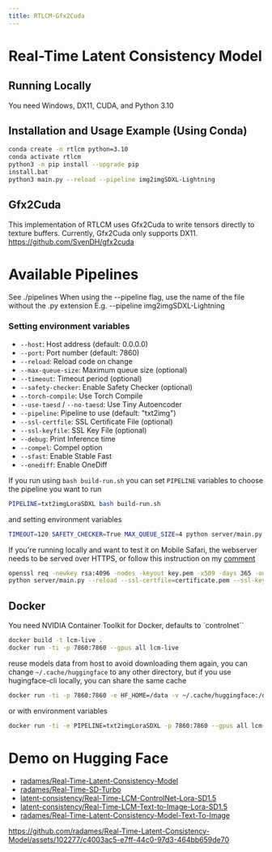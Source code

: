 ```yaml
---
title: RTLCM-Gfx2Cuda
---
```


# Real-Time Latent Consistency Model

## Running Locally

You need Windows, DX11, CUDA, and Python 3.10

## Installation and Usage Example (Using Conda)

```bash
conda create -n rtlcm python=3.10
conda activate rtlcm
python3 -m pip install --upgrade pip
install.bat
python3 main.py --reload --pipeline img2imgSDXL-Lightning
```

## Gfx2Cuda

This implementation of RTLCM uses Gfx2Cuda to write tensors directly to texture buffers. Currently, Gfx2Cuda only supports DX11.
https://github.com/SvenDH/gfx2cuda

# Available Pipelines

See ./pipelines
When using the --pipeline flag, use the name of the file without the .py extension
E.g. --pipeline img2imgSDXL-Lightning

### Setting environment variables

- `--host`: Host address (default: 0.0.0.0)
- `--port`: Port number (default: 7860)
- `--reload`: Reload code on change
- `--max-queue-size`: Maximum queue size (optional)
- `--timeout`: Timeout period (optional)
- `--safety-checker`: Enable Safety Checker (optional)
- `--torch-compile`: Use Torch Compile
- `--use-taesd` / `--no-taesd`: Use Tiny Autoencoder
- `--pipeline`: Pipeline to use (default: "txt2img")
- `--ssl-certfile`: SSL Certificate File (optional)
- `--ssl-keyfile`: SSL Key File (optional)
- `--debug`: Print Inference time
- `--compel`: Compel option
- `--sfast`: Enable Stable Fast
- `--onediff`: Enable OneDiff

If you run using `bash build-run.sh` you can set `PIPELINE` variables to choose the pipeline you want to run

```bash
PIPELINE=txt2imgLoraSDXL bash build-run.sh
```

and setting environment variables

```bash
TIMEOUT=120 SAFETY_CHECKER=True MAX_QUEUE_SIZE=4 python server/main.py --reload --pipeline txt2imgLoraSDXL
```

If you're running locally and want to test it on Mobile Safari, the webserver needs to be served over HTTPS, or follow this instruction on my [comment](https://github.com/radames/Real-Time-Latent-Consistency-Model/issues/17#issuecomment-1811957196)

```bash
openssl req -newkey rsa:4096 -nodes -keyout key.pem -x509 -days 365 -out certificate.pem
python server/main.py --reload --ssl-certfile=certificate.pem --ssl-keyfile=key.pem
```

## Docker

You need NVIDIA Container Toolkit for Docker, defaults to `controlnet``

```bash
docker build -t lcm-live .
docker run -ti -p 7860:7860 --gpus all lcm-live
```

reuse models data from host to avoid downloading them again, you can change `~/.cache/huggingface` to any other directory, but if you use hugingface-cli locally, you can share the same cache

```bash
docker run -ti -p 7860:7860 -e HF_HOME=/data -v ~/.cache/huggingface:/data  --gpus all lcm-live
```

or with environment variables

```bash
docker run -ti -e PIPELINE=txt2imgLoraSDXL -p 7860:7860 --gpus all lcm-live
```

# Demo on Hugging Face

- [radames/Real-Time-Latent-Consistency-Model](https://huggingface.co/spaces/radames/Real-Time-Latent-Consistency-Model)
- [radames/Real-Time-SD-Turbo](https://huggingface.co/spaces/radames/Real-Time-SD-Turbo)
- [latent-consistency/Real-Time-LCM-ControlNet-Lora-SD1.5](https://huggingface.co/spaces/latent-consistency/Real-Time-LCM-ControlNet-Lora-SD1.5)
- [latent-consistency/Real-Time-LCM-Text-to-Image-Lora-SD1.5](https://huggingface.co/spaces/latent-consistency/Real-Time-LCM-Text-to-Image-Lora-SD1.5)
- [radames/Real-Time-Latent-Consistency-Model-Text-To-Image](https://huggingface.co/spaces/radames/Real-Time-Latent-Consistency-Model-Text-To-Image)

https://github.com/radames/Real-Time-Latent-Consistency-Model/assets/102277/c4003ac5-e7ff-44c0-97d3-464bb659de70
